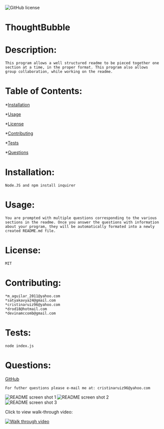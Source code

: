 ![GitHub license](https://img.shields.io/badge/license-MIT-orange.svg)    
# ThoughtBubble
# Description: 

    This program allows a well structured readme to be pieced together one section at a time, in the proper format. This program also allows group collaboration, while working on the readme.

# Table of Contents: 
*[Installation](#installation)

*[Usage](#usage)

*[License](#license)

*[Contributing](#contributing)

*[Tests](#tests)

*[Questions](#questions)

# Installation: 

    Node.JS and npm install inquirer

# Usage: 

    You are prompted with multiple questions corresponding to the various sections in the readme. Once you answer the questions with information about your program, they will be automatically formated into a newly created README.md file.

# License: 

    MIT

# Contributing: 

    *m_aguilar_2011@yahoo.com
    *satyakavya24@gmail.com
    *cristinaruiz96@yahoo.com
    *drod18@hotmail.com
    *devinamccomb@gmail.com

# Tests: 

    node index.js

# Questions: 

<a href="https://www.github.com/cristinaruiz21">GitHub</a>

    For futher questions please e-mail me at: cristinaruiz96@yahoo.com
    

![README screen shot 1](https://user-images.githubusercontent.com/64928939/96203872-8c300d80-0f28-11eb-9966-f656d83b60f3.png)
![README screen shot 2](https://user-images.githubusercontent.com/64928939/96203878-8df9d100-0f28-11eb-8770-eb27cbfd01f6.png)
![README screen shot 3](https://user-images.githubusercontent.com/64928939/96203880-905c2b00-0f28-11eb-9e4a-919de1b8a267.png)

Click to view walk-through video:

[![Walk through video](Video_screenshot.png)](https://drive.google.com/file/d/10B3ntnT2QrEXoRY1xNe-1SEsgP1PRkG2/view)